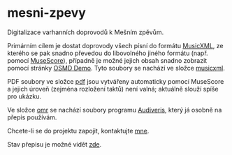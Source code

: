 # mesni-zpevy

Digitalizace varhanních doprovodů k Mešním zpěvům.

Primárním cílem je dostat doprovody všech písní do formátu [MusicXML](https://w3c.github.io/musicxml/), ze kterého se pak snadno převedou do libovolného jiného formátu (např. pomocí [MuseScore](https://musescore.org/)), případně je možné jejich obsah snadno zobrazit pomocí stránky [OSMD Demo](https://opensheetmusicdisplay.github.io/demo/).
Tyto soubory se nachází ve složce [musicxml](/musicxml).

PDF soubory ve složce [pdf](/pdf) jsou vytvářeny automaticky pomocí MuseScore a jejich úroveň (zejména rozložení taktů) není valná; aktuálně slouží spíše pro ukázku.

Ve složce [omr](/omr) se nachází soubory programu [Audiveris](https://github.com/Audiveris/audiveris), který já osobně na přepis používám.

Chcete-li se do projektu zapojit, kontaktujte [mne](https://karlin.mff.cuni.cz/~slavika/).

Stav přepisu je možné vidět [zde](https://docs.google.com/spreadsheets/d/14aePxDP_JFILqAcNDQxL1LpkKi1S2q6XfP4ELKms_QI/edit).